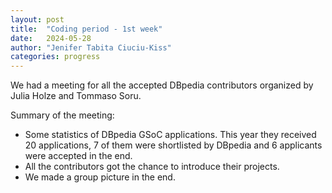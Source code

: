 ```yaml
---
layout: post
title:  "Coding period - 1st week"
date:   2024-05-28
author: "Jenifer Tabita Ciuciu-Kiss"	
categories: progress
---
```


We had a meeting for all the accepted DBpedia contributors organized by Julia Holze and Tommaso Soru.

Summary of the meeting:
- Some statistics of DBpedia GSoC applications. This year they received 20 applications, 7 of them were shortlisted by DBpedia and 6 applicants were accepted in the end.
- All the contributors got the chance to introduce their projects.
- We made a group picture in the end.
